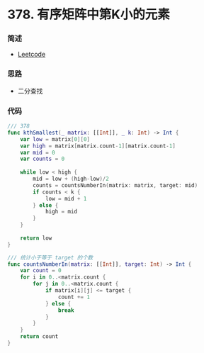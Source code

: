 # 378. 有序矩阵中第K小的元素

### 简述

- [Leetcode](https://leetcode-cn.com/problems/kth-smallest-element-in-a-sorted-matrix/)

### 思路

- 二分查找

### 代码

```swift
/// 378
func kthSmallest(_ matrix: [[Int]], _ k: Int) -> Int {
    var low = matrix[0][0]
    var high = matrix[matrix.count-1][matrix.count-1]
    var mid = 0
    var counts = 0
    
    while low < high {
        mid = low + (high-low)/2
        counts = countsNumberIn(matrix: matrix, target: mid)
        if counts < k {
            low = mid + 1
        } else {
            high = mid
        }
    }
    
    return low
}

/// 统计小于等于 target 的个数
func countsNumberIn(matrix: [[Int]], target: Int) -> Int {
    var count = 0
    for i in 0..<matrix.count {
        for j in 0..<matrix.count {
            if matrix[i][j] <= target {
                count += 1
            } else {
                break
            }
        }
    }
    return count
}
```